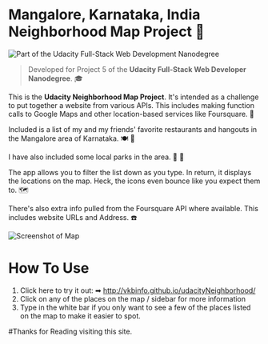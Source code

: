 # Mangalore, Karnataka, India Neighborhood Map Project 🚋

![Part of the Udacity Full-Stack Web Development Nanodegree](https://img.shields.io/badge/Udacity-FUll--STACK%20Web%20Developer%20Nanodegree-02b3e4.svg)

> Developed for Project 5 of the **Udacity Full-Stack Web Developer Nanodegree**. 🎓

This is the **Udacity Neighborhood Map Project**. It's intended as a challenge to put together a website from various APIs. This includes making function calls to Google Maps and other location-based services like Foursquare. 🔰

Included is a list of my and my friends' favorite restaurants and hangouts in the Mangalore area of Karnataka. 🍽 🍲

I have also included some local parks in the area. 🌳 🌲

The app allows you to filter the list down as you type. In return, it displays the locations on the map. Heck, the icons even bounce like you expect them to. 🗺

There's also extra info pulled from the Foursquare API where available. This includes website URLs and Address. ☎️




![Screenshot of Map](http://i.imgur.com/V73lBX0.png)

# How To Use

1. Click here to try it out: ➡  <http://vkbinfo.github.io/udacityNeighborhood/>
2. Click on any of the places on the map / sidebar for more information
3. Type in the white bar if you only want to see a few of the places listed on the map to make it easier to spot.

#Thanks for Reading visiting this site.
